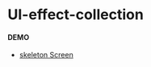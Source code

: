# UI-effect-collection

#### DEMO
- [skeleton Screen](Ryanchill94.github.io/skeleton_demo/index2/html)
